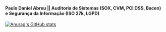 #### Paulo Daniel Abreu || Auditoria de Sistemas (SOX, CVM, PCI DSS, Bacen) e Segurança da Informação (ISO 27k, LGPD)

[![Anurag's GitHub stats](https://github-readme-stats.vercel.app/api?username=PauloDanielAbreu&theme=dark)](https://github.com/anuraghazra/github-readme-stats)


<!--
**PauloDanielAbreu/PauloDanielAbreu** is a ✨ _special_ ✨ repository because its `README.md` (this file) appears on your GitHub profile.

Here are some ideas to get you started:

- 🔭 I’m currently working on 
- 🌱 I’m currently learning Security, LGPD, HTML, Python, etc
- 👯 I’m looking to collaborate on 
- 🤔 I’m looking for help with ...
- 💬 Ask me about ...
- 📫 How to reach me: ...
- 😄 Pronouns: ...
- ⚡ Fun fact: ...
-->
